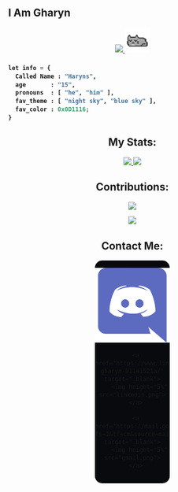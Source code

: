 
<style>
  .contact a{
    margin:15px 20px 0 10; 
  }
  .contact{
    background-color: #080A0D;
    padding: 15px 0 15px 0;
    width: 30%;
    border-radius: 15px;
  }
</style>

<h2>I Am Gharyn</h2>
<div align="center">
  <a href="https://github.com/ryo-ma/github-profile-trophy" target="_blank">
    <img src="https://github-profile-trophy.vercel.app/?username=gharynsl123&theme=monokai&column=8&no-frame=true&no-bg=true">
  </a>

  <img src="cat.gif" width="10%">
</div>

<h4>
  
```py
let info = {
  Called Name : "Haryns",
  age       : "15",
  pronouns  : [ "he", "him" ],
  fav_theme : [ "night sky", "blue sky" ],
  fav_color : 0x0D1116;
}
```
</h4>

<h2 align="center"> My Stats: </h2>

<p align="center">
  <a href="https://github.com/anuraghazra/github-readme-stats" target="_blank">
    <img src="https://github-readme-stats.vercel.app/api?username=gharynsl123&show_icons=true&bg_color=0d1117&text_color=FFF&border_color=444" height="165">
  </a>

  <a href="https://github.com/anuraghazra/github-readme-stats" target="_blank">
    <img src="https://github-readme-stats.vercel.app/api/top-langs/?username=gharynsl123&layout=compact&bg_color=0d1117&text_color=FFF&border_color=444"  height="165">
  </a>
  <br>
</p>

<h2 align="center"> Contributions: </h2>
<div align="center">
  <div>
    <a href="https://git.io/streak-stats" target="_blank">
      <img src="http://github-readme-streak-stats.herokuapp.com?user=gharynsl123&theme=react&background=0d1117&border=666">
    </a>
  </div>
  <div style="margin-top: 2%;">
    <a href="https://github.com/Ashutosh00710/github-readme-activity-graph" target="_blank">
      <img src="https://activity-graph.herokuapp.com/graph?username=gharynsl123&theme=react-dark&hide_border=true">
    </a>
  </div>
</div> 

<h2 align="center"> Contact Me: </h2>
<div align="center">
  <div align="center" class="contact">
      <a href="https://discord.com/channels/@me" target="_blank">
        <img height="5%" src="discord.png">
      </a>

      <a href="https://www.linkedin.com/in/ananda-gharyn-91141521a/" target="_blank">
        <img height="5%" src="linkedin.png">
      </a>

      <a href="https://mail.google.com/mail/u/0/?fs=1&tf=cm&source=mailto&to=persolna1243@gmail.com" target="_blank">
        <img height="5%" src="gmail.png">
      </a>
  </div>
</div>




